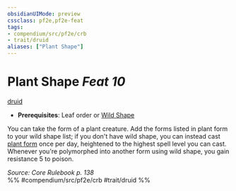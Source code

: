 ```yaml
---
obsidianUIMode: preview
cssclass: pf2e,pf2e-feat
tags:
- compendium/src/pf2e/crb
- trait/druid
aliases: ["Plant Shape"]
---
```

# Plant Shape  *Feat 10*  
[druid](/rules/traits/druid.md)  

- **Prerequisites**: Leaf order or [Wild Shape](/compendium/feats/wild-shape.md)

You can take the form of a plant creature. Add the forms listed in plant form to your wild shape list; if you don't have wild shape, you can instead cast [plant form](/compendium/spells/plant-form.md) once per day, heightened to the highest spell level you can cast. Whenever you're polymorphed into another form using wild shape, you gain resistance 5 to poison.

*Source: Core Rulebook p. 138*  
%% #compendium/src/pf2e/crb #trait/druid %%